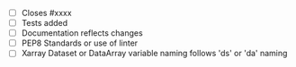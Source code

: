 <!-- Please remove check-list items that aren't relevant to your changes -->

- [ ] Closes #xxxx
- [ ] Tests added
- [ ] Documentation reflects changes
- [ ] PEP8 Standards or use of linter
- [ ] Xarray Dataset or DataArray variable naming follows 'ds' or 'da' naming
